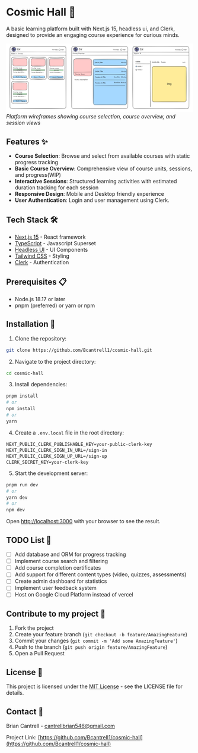 # Cosmic Hall 🌌

A basic learning platform built with Next.js 15, headless ui, and Clerk, designed to provide an engaging course experience for curious minds.

![Wireframes for page structure](./public/wireframes.png)
*Platform wireframes showing course selection, course overview, and session views*

## Features ✨

- **Course Selection**: Browse and select from available courses with static progress tracking
- **Basic Course Overview**: Comprehensive view of course units, sessions, and progress(WIP)
- **Interactive Sessions**: Structured learning activities with estimated duration tracking for each session
- **Responsive Design**: Mobile and Desktop friendly experience 
- **User Authentication**: Login and user management using Clerk.

## Tech Stack 🛠️

- [Next.js 15](https://nextjs.org/) - React framework
- [TypeScript](https://www.typescriptlang.org/) - Javascript Superset
- [Headless UI](https://headlessui.com/) - UI Components
- [Tailwind CSS](https://tailwindcss.com/) - Styling
- [Clerk](https://clerk.com/) - Authentication

## Prerequisites 📋

- Node.js 18.17 or later
- pnpm (preferred) or yarn or npm

## Installation 🚀

1. Clone the repository:
```bash
git clone https://github.com/Bcantrell1/cosmic-hall.git
```

2. Navigate to the project directory:
```bash
cd cosmic-hall
```

3. Install dependencies:
```bash
pnpm install
# or
npm install
# or
yarn
```

4. Create a `.env.local` file in the root directory:
```env
NEXT_PUBLIC_CLERK_PUBLISHABLE_KEY=your-public-clerk-key
NEXT_PUBLIC_CLERK_SIGN_IN_URL=/sign-in
NEXT_PUBLIC_CLERK_SIGN_UP_URL=/sign-up
CLERK_SECRET_KEY=your-clerk-key
```

5. Start the development server:
```bash
pnpm run dev
# or
yarn dev
# or
npm dev
```

Open [http://localhost:3000](http://localhost:3000) with your browser to see the result.

## TODO List 📝

- [ ] Add database and ORM for progress tracking
- [ ] Implement course search and filtering
- [ ] Add course completion certificates
- [ ] Add support for different content types (video, quizzes, assessments)
- [ ] Create admin dashboard for statistics
- [ ] Implement user feedback system
- [ ] Host on Google Cloud Platform instead of vercel

## Contribute to my project 🤝

1. Fork the project
2. Create your feature branch (`git checkout -b feature/AmazingFeature`)
3. Commit your changes (`git commit -m 'Add some AmazingFeature'`)
4. Push to the branch (`git push origin feature/AmazingFeature`)
5. Open a Pull Request

## License 📄

This project is licensed under the [MIT License](LICENSE) - see the LICENSE file for details.

## Contact 📧

Brian Cantrell - cantrellbrian546@gmail.com

Project Link: [https://github.com/Bcantrell1/cosmic-hall](https://github.com/Bcantrell1/cosmic-hall)